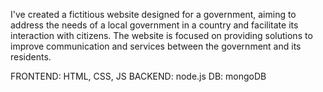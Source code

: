 I've created a fictitious website designed for a government, aiming to address the needs of a local government in a country and facilitate its interaction with citizens. 
The website is focused on providing solutions to improve communication and services between the government and its residents.

FRONTEND: HTML, CSS, JS
BACKEND: node.js
DB: mongoDB
